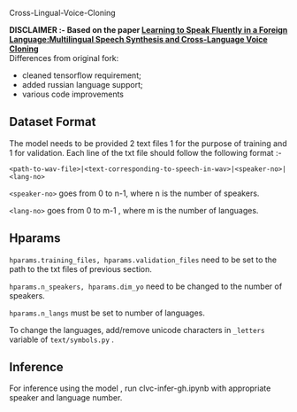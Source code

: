 Cross-Lingual-Voice-Cloning


**DISCLAIMER :- Based on the paper [Learning to Speak Fluently in a Foreign Language:Multilingual Speech Synthesis and Cross-Language Voice Cloning](https://arxiv.org/pdf/1907.04448.pdf)**
<br />Differences from original fork:
* cleaned tensorflow requirement;
* added russian language support;
* various code improvements
## Dataset Format
The model needs to be provided 2 text files 1 for the purpose of training and 1 for validation. Each line of the txt file should follow the following format :- 
```
<path-to-wav-file>|<text-corresponding-to-speech-in-wav>|<speaker-no>|<lang-no>
```

```<speaker-no>``` goes from 0 to n-1, where n is the number of speakers.

```<lang-no>``` goes from 0 to m-1 , where m is the number of languages.

## Hparams
```hparams.training_files, hparams.validation_files``` need to be set to the path to the txt files of previous section.

```hparams.n_speakers, hparams.dim_yo``` need to be changed to the number of speakers.

```hparams.n_langs``` must be set to number of languages.

To change the languages, add/remove unicode characters in ```_letters``` variable of ```text/symbols.py``` .

## Inference

For inference using the model , run clvc-infer-gh.ipynb with appropriate speaker and language number.
